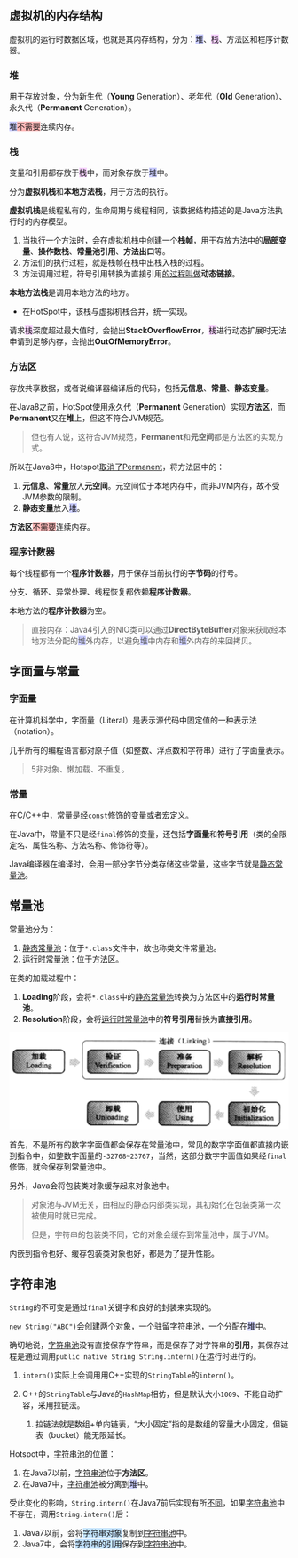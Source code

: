 ## 虚拟机的内存结构

虚拟机的运行时数据区域，也就是其内存结构，分为：<span style=background:#c9ccff>堆</span>、<span style=background:#f8d2ff>栈</span>、方法区和程序计数器。

### 堆

用于存放对象，分为新生代（**Young** Generation）、老年代（**Old** Generation）、永久代（**Permanent** Generation）。

<span style=background:#c9ccff>堆</span><span style=background:#ffb8b8>不需要</span>连续内存。

### 栈

变量和引用都存放于<span style=background:#f8d2ff>栈</span>中，而对象存放于<span style=background:#c9ccff>堆</span>中。

分为**虚拟机栈**和**本地方法栈**，用于方法的执行。

**虚拟机栈**是线程私有的，生命周期与线程相同，该数据结构描述的是Java方法执行时的内存模型。

1. 当执行一个方法时，会在虚拟机栈中创建一个**栈帧**，用于存放方法中的**局部变量**、**操作数栈**、**常量池引用**、**方法出口**等。
2. 方法们的执行过程，就是栈帧在栈中出栈入栈的过程。
3. 方法调用过程，符号引用转换为直接引用[的过程叫做](https://mp.weixin.qq.com/s?__biz=MzI0NjUxNTY5Nw==&mid=2247484671&idx=1&sn=b33d3a54250b217d0945c69a4e3d3212&chksm=e9bf5661dec8df777af465067f81e4ac57cb3aec2ca5a50c5b22a695d23ce99d8a8150c407b6&scene=21#wechat_redirect)**动态链接**。


**本地方法栈**是调用本地方法的地方。

- 在HotSpot中，该栈与虚拟机栈合并，统一实现。

请求<span style=background:#f8d2ff>栈</span>深度超过最大值时，会抛出**StackOverflowError**，<span style=background:#f8d2ff>栈</span>进行动态扩展时无法申请到足够内存，会抛出**OutOfMemoryError**。

### 方法区

存放共享数据，或者说编译器编译后的代码，包括**元信息**、**常量**、**静态变量**。

在Java8之前，HotSpot使用永久代（**Permanent** Generation）实现**方法区**，而**Permanent**又在**堆**上，但这不符合JVM规范。

> 但也有人说，这符合JVM规范，**Permanent**和**元空间**都是方法区的实现方式。

所以在Java8中，Hotspot[取消了Permanent](https://blog.csdn.net/weixin_35204634/article/details/113451805)，将方法区中的：

1. **元信息**、**常量**放入**元空间**。元空间位于本地内存中，而非JVM内存，故不受JVM参数的限制。
2. **静态变量**放入<span style=background:#c9ccff>堆</span>。

**方法区**<span style=background:#ffb8b8>不需要</span>连续内存。

### 程序计数器

每个线程都有一个**程序计数器**，用于保存当前执行的**字节码**的行号。

分支、循环、异常处理、线程恢复都依赖**程序计数器**。

本地方法的**程序计数器**为空。

> 直接内存：Java4引入的NIO类可以通过**DirectByteBuffer**对象来获取经本地方法分配的<span style=background:#c9ccff>堆</span>外内存，以避免<span style=background:#c9ccff>堆</span>中内存和<span style=background:#c9ccff>堆</span>外内存的来回拷贝。



## 字面量与常量

### 字面量

在计算机科学中，字面量（Literal）是表示源代码中固定值的一种表示法（notation）。

几乎所有的编程语言都对原子值（如整数、浮点数和字符串）进行了字面量表示。

> 5非对象、懒加载、不重复。

### 常量

在C/C++中，常量是经`const`修饰的变量或者宏定义。

在Java中，常量不只是经`final`修饰的变量，还包括**字面量**和**符号引用**（类的全限定名、属性名称、方法名称、修饰符等）。

Java编译器在编译时，会用一部分字节分类存储这些常量，这些字节就是<u>静态常量池</u>。



## 常量池

常量池分为：

1. <u>静态常量池</u>：位于`*.class`文件中，故也称类文件常量池。
2. <u>运行时常量池</u>：位于方法区。

在类的加载过程中：

1. **Loading**阶段，会将`*.class`中的<u>静态常量池</u>转换为方法区中的**运行时常量池**。
2. **Resolution**阶段，会将<u>运行时常量池</u>中的**符号引用**替换为**直接引用**。

![](../images/3/load-class.png)

首先，不是所有的数字字面值都会保存在常量池中，常见的数字字面值都直接内嵌到指令中，如整数字面量的`-32768~23767`，当然，这部分数字字面值如果经`final`修饰，就会保存到常量池中。

另外，Java会将包装类对象缓存起来对象池中。

> 对象池与JVM无关，由相应的静态内部类实现，其初始化在包装类第一次被使用时就已完成。
>
> 但是，字符串的包装类不同，它的对象会缓存到常量池中，属于JVM。

内嵌到指令也好、缓存包装类对象也好，都是为了提升性能。



## 字符串池

`String`的不可变是通过`final`关键字和良好的封装来实现的。

`new String("ABC")`会创建两个对象，一个驻留<u>字符串池</u>，一个分配在<span style=background:#c9ccff>堆</span>中。

确切地说，<u>字符串池</u>没有直接保存字符串，而是保存了对字符串的**引用**，其保存过程是通过调用`public native String String.intern()`在运行时进行的。

1. `intern()`实际上会调用用C++实现的`StringTable`的`intern()`。

2. C++的`StringTable`与Java的`HashMap`相仿，但是默认大小`1009`、不能自动扩容，采用拉链法。

   1. 拉链法就是数组+单向链表，“大小固定”指的是数组的容量大小固定，但链表（bucket）能无限延长。

Hotspot中，<u>字符串池</u>的位置：

1. 在Java7以前，<u>字符串池</u>位于**方法区**。
2. 在Java7中，<u>字符串池</u>被分离到<span style=background:#c9ccff>堆</span>中。

受此变化的影响，`String.intern()`在Java7前后实现有所[不同](https://blog.csdn.net/Xu_JL1997/article/details/89150026)，如果<u>字符串池</u>中不存在，调用`String.intern()`后：

1. Java7以前，会将<span style=background:#c2e2ff>字符串对象</span>复制到<u>字符串池</u>中。
2. Java7中，会将<span style=background:#c2e2ff>字符串的引用</span>保存到<u>字符串池</u>中。